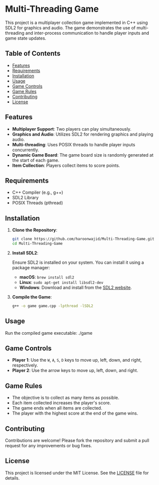 # Multi-Threading Game

This project is a multiplayer collection game implemented in C++ using SDL2 for graphics and audio. The game demonstrates the use of multi-threading and inter-process communication to handle player inputs and game state updates.

## Table of Contents

- [Features](#features)
- [Requirements](#requirements)
- [Installation](#installation)
- [Usage](#usage)
- [Game Controls](#game-controls)
- [Game Rules](#game-rules)
- [Contributing](#contributing)
- [License](#license)

## Features

- **Multiplayer Support**: Two players can play simultaneously.
- **Graphics and Audio**: Utilizes SDL2 for rendering graphics and playing audio.
- **Multi-threading**: Uses POSIX threads to handle player inputs concurrently.
- **Dynamic Game Board**: The game board size is randomly generated at the start of each game.
- **Item Collection**: Players collect items to score points.

## Requirements

- C++ Compiler (e.g., g++)
- SDL2 Library
- POSIX Threads (pthread)

## Installation

1. **Clone the Repository**:

    ```bash
    git clone https://github.com/haroonwajid/Multi-Threading-Game.git
    cd Multi-Threading-Game
    ```

2. **Install SDL2**:

   Ensure SDL2 is installed on your system. You can install it using a package manager:

   - **macOS**: `brew install sdl2`
   - **Linux**: `sudo apt-get install libsdl2-dev`
   - **Windows**: Download and install from the [SDL2 website](https://www.libsdl.org/download-2.0.php).

3. **Compile the Game**:

    ```bash
    g++ -o game game.cpp -lpthread -lSDL2
    ```

## Usage

Run the compiled game executable:
./game


## Game Controls

- **Player 1**: Use the `W`, `A`, `S`, `D` keys to move up, left, down, and right, respectively.
- **Player 2**: Use the arrow keys to move up, left, down, and right.

## Game Rules

- The objective is to collect as many items as possible.
- Each item collected increases the player's score.
- The game ends when all items are collected.
- The player with the highest score at the end of the game wins.

## Contributing

Contributions are welcome! Please fork the repository and submit a pull request for any improvements or bug fixes.

## License

This project is licensed under the MIT License. See the [LICENSE](LICENSE) file for details.
